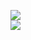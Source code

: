 [![](https://img.shields.io/badge/Made%20With-Github%20Spray-lightgrey.svg?style=for-the-badge&logo=github)](https://github.com/Annihil/github-spray#31968)  
[![](https://i.imgur.com/2DrTn0Z.gif)](https://github.com/Annihil/github-spray)
